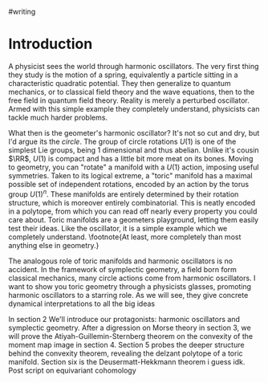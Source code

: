 ---
---

#writing
# Introduction
A physicist sees the world through harmonic oscillators. The very first thing they study is the motion of a spring, equivalently a particle sitting in a characteristic quadratic potential. They then generalize to quantum mechanics, or to classical field theory and the wave equations, then to the free field in quantum field theory. Reality is merely a perturbed oscillator. Armed with this simple example they completely understand, physicists can tackle much harder problems. 

What then is the geometer's harmonic oscillator? It's not so cut and dry, but I'd argue its the *circle*. The group of circle rotations $U(1)$ is one of the simplest Lie groups, being 1 dimensional and thus abelian. Unlike it's cousin $\RR$, $U(1)$ is compact and has a little bit more meat on its bones. Moving to geometry, you can "rotate" a manifold with a $U(1)$ action, imposing useful symmetries. Taken to its logical extreme, a "toric" manifold has a maximal possible set of independent rotations, encoded by an action by the torus group $U(1)^n$. These manifolds are entirely determined by their rotation structure, which is moreover entirely combinatorial. This is neatly encoded in a polytope, from which you can read off nearly every property you could care about. Toric manifolds are a geometers playground, letting them easily test their ideas. Like the oscillator, it is a simple example which we completely understand. \footnote{At least, more completely than most anything else in geometry.}

The analogous role of toric manifolds and harmonic oscillators is no accident. In the framework of symplectic geometry, a field born form classical mechanics, many circle actions come from harmonic oscillators. I want to show you toric geometry through a physicists glasses, promoting harmonic oscillators to a starring role. As we will see, they give concrete dynamical interpretations to all the big ideas 


In section 2 We'll introduce our protagonists: harmonic oscillators and symplectic geometry. After a digression on Morse theory in section 3, we will prove the Atiyah-Guillemin-Sternberg theorem on the convexity of the moment map image in section 4. Section 5 probes the deeper structure behind the convexity theorem, revealing the delzant polytope of a toric manifold. Section six is the Deusermatt-Hekkmann theorem i guess idk. Post script on equivariant cohomology

